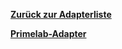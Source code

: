 [**Zurück zur Adapterliste**](/adapterref/adapterliste.md)

[**Primelab-Adapter**](/adapterref/docs/iobroker.primelab/de/README.md)